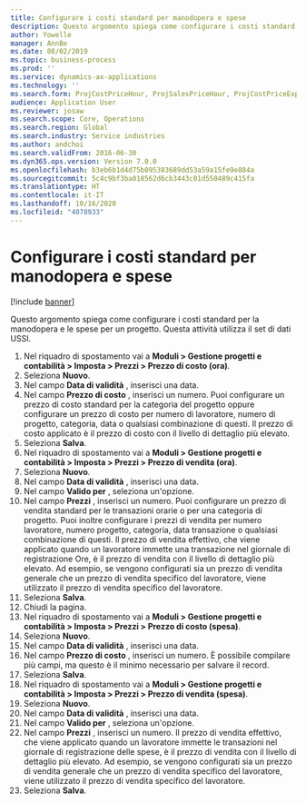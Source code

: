 ```yaml
---
title: Configurare i costi standard per manodopera e spese
description: Questo argomento spiega come configurare i costi standard per la manodopera e le spese per un progetto.
author: Yowelle
manager: AnnBe
ms.date: 08/02/2019
ms.topic: business-process
ms.prod: ''
ms.service: dynamics-ax-applications
ms.technology: ''
ms.search.form: ProjCostPriceHour, ProjSalesPriceHour, ProjCostPriceExpense, ProjSalesPriceCost
audience: Application User
ms.reviewer: josaw
ms.search.scope: Core, Operations
ms.search.region: Global
ms.search.industry: Service industries
ms.author: andchoi
ms.search.validFrom: 2016-06-30
ms.dyn365.ops.version: Version 7.0.0
ms.openlocfilehash: b3eb6b1d4d75b095383689dd53a59a15fe9e884a
ms.sourcegitcommit: 5c4c9bf3ba018562d6cb3443c01d550489c415fa
ms.translationtype: HT
ms.contentlocale: it-IT
ms.lasthandoff: 10/16/2020
ms.locfileid: "4078933"
---
```

# <a name="configure-standard-costs-for-labor-and-expenses"></a>Configurare i costi standard per manodopera e spese

[!include [banner](../../includes/banner.md)]

Questo argomento spiega come configurare i costi standard per la manodopera e le spese per un progetto. Questa attività utilizza il set di dati USSI.

1. Nel riquadro di spostamento vai a **Moduli > Gestione progetti e contabilità > Imposta > Prezzi > Prezzo di costo (ora)**.
2. Seleziona **Nuovo**.
3. Nel campo **Data di validità** , inserisci una data.
4. Nel campo **Prezzo di costo** , inserisci un numero. Puoi configurare un prezzo di costo standard per la categoria del progetto oppure configurare un prezzo di costo per numero di lavoratore, numero di progetto, categoria, data o qualsiasi combinazione di questi. Il prezzo di costo applicato è il prezzo di costo con il livello di dettaglio più elevato.  
5. Seleziona **Salva**.
6. Nel riquadro di spostamento vai a **Moduli > Gestione progetti e contabilità > Imposta > Prezzi > Prezzo di vendita (ora)**.
7. Seleziona **Nuovo**.
8. Nel campo **Data di validità** , inserisci una data.
9. Nel campo **Valido per** , seleziona un'opzione.
10. Nel campo **Prezzi** , inserisci un numero. Puoi configurare un prezzo di vendita standard per le transazioni orarie o per una categoria di progetto. Puoi inoltre configurare i prezzi di vendita per numero lavoratore, numero progetto, categoria, data transazione o qualsiasi combinazione di questi. Il prezzo di vendita effettivo, che viene applicato quando un lavoratore immette una transazione nel giornale di registrazione Ore, è il prezzo di vendita con il livello di dettaglio più elevato. Ad esempio, se vengono configurati sia un prezzo di vendita generale che un prezzo di vendita specifico del lavoratore, viene utilizzato il prezzo di vendita specifico del lavoratore.  
11. Seleziona **Salva**.
12. Chiudi la pagina.
13. Nel riquadro di spostamento vai a **Moduli > Gestione progetti e contabilità > Imposta > Prezzi > Prezzo di costo (spesa)**.
14. Seleziona **Nuovo**.
15. Nel campo **Data di validità** , inserisci una data.
16. Nel campo **Prezzo di costo** , inserisci un numero. È possibile compilare più campi, ma questo è il minimo necessario per salvare il record.  
17. Seleziona **Salva**.
18. Nel riquadro di spostamento vai a **Moduli > Gestione progetti e contabilità > Imposta > Prezzi > Prezzo di vendita (spesa)**.
19. Seleziona **Nuovo**.
20. Nel campo **Data di validità** , inserisci una data.
21. Nel campo **Valido per** , seleziona un'opzione.
22. Nel campo **Prezzi** , inserisci un numero. Il prezzo di vendita effettivo, che viene applicato quando un lavoratore immette le transazioni nel giornale di registrazione delle spese, è il prezzo di vendita con il livello di dettaglio più elevato. Ad esempio, se vengono configurati sia un prezzo di vendita generale che un prezzo di vendita specifico del lavoratore, viene utilizzato il prezzo di vendita specifico del lavoratore.  
23. Seleziona **Salva**.


